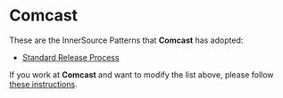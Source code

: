 # Comcast

These are the InnerSource Patterns that **Comcast** has adopted:

* [Standard Release Process](../patterns/2-structured/release-process.md)

If you work at **Comcast** and want to modify the list above, please follow [these instructions](./README.md).
